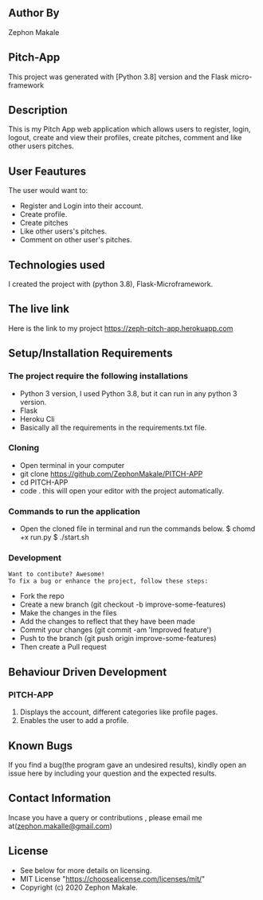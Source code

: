 ## Author By
Zephon Makale
## Pitch-App
This project was generated with [Python 3.8] version and the Flask micro-framework
## Description
This is my Pitch App web application which allows users to register, login, logout, create and view their profiles, create pitches, comment and like other users pitches.
## User Feautures
The user would want to:
* Register and Login into their account.
* Create profile.
* Create pitches
* Like other users's pitches.
* Comment on other user's pitches.
## Technologies used
I created the project with (python 3.8), Flask-Microframework.
## The live link
Here is the link to my project https://zeph-pitch-app.herokuapp.com

## Setup/Installation Requirements
 ### The project require the following installations
   * Python 3 version, I used Python 3.8, but it can run in any python 3 version.
   * Flask
   * Heroku Cli
   * Basically all the requirements in the requirements.txt file.

 ### Cloning
   * Open terminal in your computer
   * git clone https://github.com/ZephonMakale/PITCH-APP
   * cd PITCH-APP
   * code . this will open your editor with the project automatically.
 ### Commands to run the application
   * Open the cloned file in terminal and run the commands below.
    $ chomd +x run.py
    $ ./start.sh
 ### Development
    Want to contibute? Awesome!
    To fix a bug or enhance the project, follow these steps:
   * Fork the repo
   * Create a new branch (git checkout -b improve-some-features)
   * Make the changes in the files
   * Add the changes to reflect that they have been made
   * Commit your changes (git commit -am 'Improved feature')
   * Push to the branch (git push origin improve-some-features)
   * Then create a Pull request

## Behaviour Driven Development
 ### PITCH-APP
   1. Displays the account, different categories like profile pages.
   2. Enables the user to add a profile.
## Known Bugs
If you find a bug(the program gave an undesired results), kindly open an issue here by including your question and the expected results.

## Contact Information
Incase you have a query or contributions , please email me at(zephon.makalle@gmail.com)

## License
   * See below for more details on licensing.
   * MIT License "https://choosealicense.com/licenses/mit/"
   * Copyright (c) 2020 Zephon Makale.